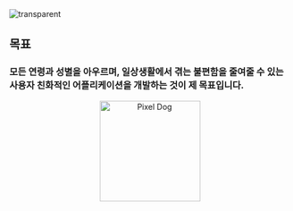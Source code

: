 <img src="https://capsule-render.vercel.app/api?type=transparent&fontColor=06f&text=When%20life%20gives%20you%20lemons,%20make%20lemonade%20(談笑自若)&height=60&fontSize=34" alt="transparent" />

## 목표
### 모든 연령과 성별을 아우르며, 일상생활에서 겪는 불편함을 줄여줄 수 있는 사용자 친화적인 어플리케이션을 개발하는 것이 제 목표입니다.

<div align="center">
    <img src="https://github.com/user-attachments/assets/766c2c82-5a93-4088-b321-52e1b46aae13" alt="Pixel Dog" width="180" />
</div>

